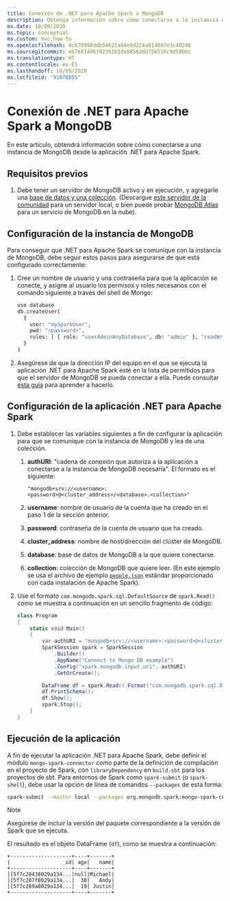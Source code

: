 ```yaml
---
title: Conexión de .NET para Apache Spark a MongoDB
description: Obtenga información sobre cómo conectarse a la instancia de MongoDB desde la aplicación .NET para Apache Spark.
ms.date: 10/09/2020
ms.topic: conceptual
ms.custom: mvc,how-to
ms.openlocfilehash: 4cb78998ddb54621a84e9d224a814047e3c40246
ms.sourcegitcommit: eb7e87496f42361b1da98562dd75b516c9d58bbc
ms.translationtype: HT
ms.contentlocale: es-ES
ms.lasthandoff: 10/09/2020
ms.locfileid: "91878055"
---
```

# <a name="connect-net-for-apache-spark-to-mongodb"></a>Conexión de .NET para Apache Spark a MongoDB

En este artículo, obtendrá información sobre cómo conectarse a una instancia de MongoDB desde la aplicación .NET para Apache Spark.

## <a name="prerequisites"></a>Requisitos previos

1. Debe tener un servidor de MongoDB activo y en ejecución, y agregarle una [base de datos y una colección](https://docs.mongodb.com/manual/core/databases-and-collections/). (Descargue [este servidor de la comunidad](https://www.mongodb.com/try/download/community) para un servidor local, o bien puede probar [MongoDB Atlas](https://www.mongodb.com/cloud/atlas) para un servicio de MongoDB en la nube).

## <a name="set-up-your-mongodb-instance"></a>Configuración de la instancia de MongoDB

Para conseguir que .NET para Apache Spark se comunique con la instancia de MongoDB, debe seguir estos pasos para asegurarse de que está configurado correctamente:

1. Cree un nombre de usuario y una contraseña para que la aplicación se conecte, y asigne al usuario los permisos y roles necesarios con el comando siguiente a través del shell de Mongo:

    ```bash
    use database
    db.createUser(
      {
        user: "mySparkUser",
        pwd: "<password>",
        roles: [ { role: "userAdminAnyDatabase", db: "admin" }, "readWriteAnyDatabase" ]
      }
    )
    ```

2. Asegúrese de que la dirección IP del equipo en el que se ejecuta la aplicación .NET para Apache Spark esté en la lista de permitidos para que el servidor de MongoDB se pueda conectar a ella. Puede consultar [esta guía](https://docs.atlas.mongodb.com/security/add-ip-address-to-list/) para aprender a hacerlo.

## <a name="configure-your-net-for-apache-spark-application"></a>Configuración de la aplicación .NET para Apache Spark

1. Debe establecer las variables siguientes a fin de configurar la aplicación para que se comunique con la instancia de MongoDB y lea de una colección.
    1. **authURI**: "cadena de conexión que autoriza a la aplicación a conectarse a la instancia de MongoDB necesaria". El formato es el siguiente:

        ```
        "mongodb+srv://<username>:<password>@<cluster_address>/<database>.<collection>"
        ```

    2. **username**: nombre de usuario de la cuenta que ha creado en el paso 1 de la sección anterior.
    3. **password**: contraseña de la cuenta de usuario que ha creado.
    4. **cluster_address**: nombre de host/dirección del clúster de MongoDB.
    5. **database**: base de datos de MongoDB a la que quiere conectarse.
    6. **collection**: colección de MongoDB que quiere leer. (En este ejemplo se usa el archivo de ejemplo [`people.json`](https://github.com/apache/spark/blob/master/examples/src/main/resources/people.json) estándar proporcionado con cada instalación de Apache Spark).

2. Use el formato `com.mongodb.spark.sql.DefaultSource` de `spark.Read()` como se muestra a continuación en un sencillo fragmento de código:

    ```csharp
    class Program
    {
        static void Main()
        {
            var authURI = "mongodb+srv://<username>:<password>@<cluster_address>/<database>.<collection>?retryWrites=true&w=majority";
            SparkSession spark = SparkSession
                .Builder()
                .AppName("Connect to Mongo DB example")
                .Config("spark.mongodb.input.uri", authURI)
                .GetOrCreate();

            DataFrame df = spark.Read().Format("com.mongodb.spark.sql.DefaultSource").Load();
            df.PrintSchema();
            df.Show();
            spark.Stop();
        }
    }
    ```

## <a name="run-your-application"></a>Ejecución de la aplicación

A fin de ejecutar la aplicación .NET para Apache Spark, debe definir el módulo `mongo-spark-connector` como parte de la definición de compilación en el proyecto de Spark, con `libraryDependency` en `build.sbt` para los proyectos de sbt. Para entornos de Spark como `spark-submit` (o `spark-shell`), debe usar la opción de línea de comandos `--packages` de esta forma:

```bash
spark-submit --master local --packages org.mongodb.spark:mongo-spark-connector_2.12:3.0.0 --class org.apache.spark.deploy.dotnet.DotnetRunner microsoft-spark-<version>.jar yourApp.exe
```

> [!NOTE]
> Asegúrese de incluir la versión del paquete correspondiente a la versión de Spark que se ejecuta.

El resultado es el objeto DataFrame (`df`), como se muestra a continuación:

```text
+--------------------+----+-------+
|                 _id| age|   name|
+--------------------+----+-------+
|[5f7c28438029a134...|null|Michael|
|[5f7c287f8029a134...|  30|   Andy|
|[5f7c289a8029a134...|  19| Justin|
+--------------------+----+-------+
```
